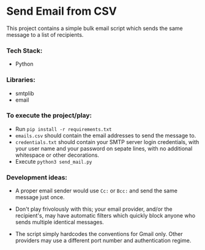 # Send Email from CSV
This project contains a simple bulk email script
which sends the same message to a list of recipients.


### Tech Stack:
+ Python

### Libraries:
+ smtplib
+ email

### To execute the project/play:
+ Run `pip install -r requirements.txt`
+ `emails.csv` should contain the email addresses to send the message to.
+ `credentials.txt` should contain your SMTP server login credentials, with your user name and your password on sepate lines, with no additional whitespace or other decorations.
+ Execute `python3 send_mail.py`

### Development ideas:

+ A proper email sender would use `Cc:` or `Bcc:` and send the same message just once.

+ Don't play frivolously with this; your email provider, and/or the recipient's, may have automatic filters which quickly block anyone who sends multiple identical messages.

+ The script simply hardcodes the conventions for Gmail only. Other providers may use a different port number and authentication regime.